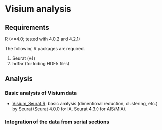 # Visium analysis

## Requirements
R (>=4.0; tested with 4.0.2 and 4.2.1)

The following R packages are required.
1. Seurat (v4)
2. hdf5r (for loding HDF5 files)

## Analysis
### Basic analysis of Visium data  
- [Visium_Seurat.R](./Visium_Seurat.R): basic analysis (dimentional reduction, clustering, etc.) by Seurat (Seurat 4.0.0 for IA, Seurat 4.3.0 for AIS/MIA).

### Integration of the data from serial sections 
